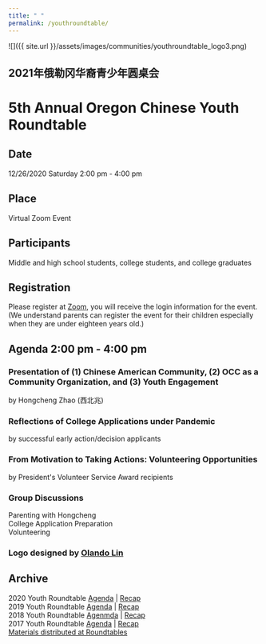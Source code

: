 ```yaml
---
title: " "
permalink: /youthroundtable/
---
```


![]({{ site.url }}/assets/images/communities/youthroundtable_logo3.png)

## 2021年俄勒冈华裔青少年圆桌会
# 5th Annual Oregon Chinese Youth Roundtable

## Date
12/26/2020 Saturday 2:00 pm - 4:00 pm

## Place
Virtual Zoom Event

## Participants

Middle and high school students, college students, and college graduates

## Registration

Please register at [Zoom](https://us02web.zoom.us/meeting/register/tZwtdumsrz0sHdNyTO9vP1FF-4S5Bt6ot72p), you will receive the login information for the event. (We understand parents can register the event for their children especially when they are under eighteen years old.)

## Agenda 2:00 pm - 4:00 pm

### Presentation of (1) Chinese American Community, (2) OCC as a Community Organization, and (3) Youth Engagement

by Hongcheng Zhao (西北兆)

### Reflections of College Applications under Pandemic

by successful early action/decision applicants

### From Motivation to Taking Actions: Volunteering Opportunities

by President's Volunteer Service Award recipients

### Group Discussions

Parenting with Hongcheng  
College Application Preparation  
Volunteering  

### Logo designed by [Olando Lin](https://www.linkedin.com/in/olando-lin-3696ab37/)

## Archive

2020 Youth Roundtable [Agenda](/assets/pdf/youth-roundtable-2020.pdf) | [Recap](http://pdxchinese.org/youth-roundtable-2020/)  
2019 Youth Roundtable [Agenda](/assets/pdf/youth-roundtable-2019.pdf) | [Recap](http://pdxchinese.org/youth-roundtable-2019-recap/)  
2018 Youth Roundtable [Agenmda](/assets/pdf/youth-roundtable-2018.pdf) | [Recap](http://pdxchinese.org/youth-roundtable-2018-recap/)  
2017 Youth Roundtable [Agenda](/assets/pdf/youth-roundtable-2017.pdf) | [Recap](http://pdxchinese.org/youth-roundtable-2017-recap/)  
[Materials distributed at Roundtables](http://pdxchinese.org/resources/benefits_resources/roundtable/)
